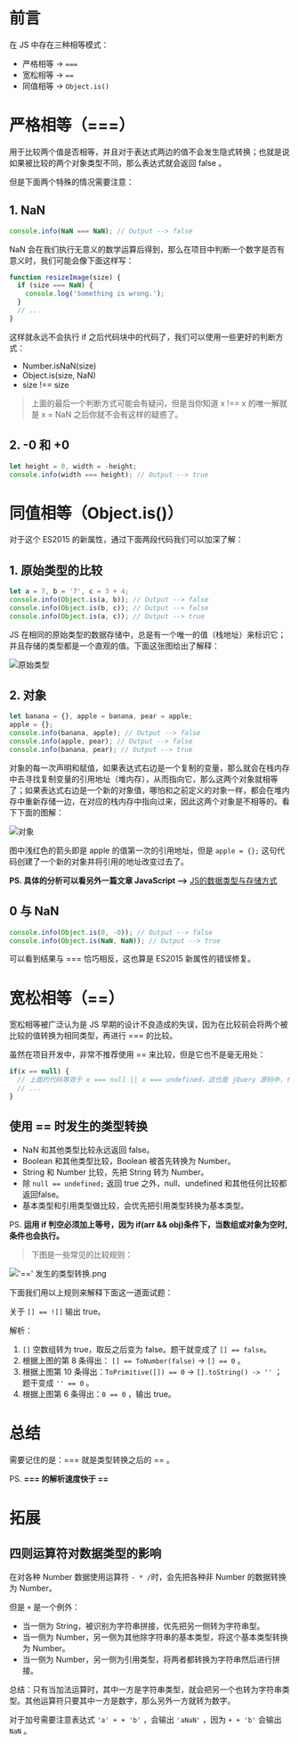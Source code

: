 # 前言

在 JS 中存在三种相等模式：

- 严格相等 -> `===`
- 宽松相等 -> `==`
- 同值相等 -> `Object.is()`

# 严格相等（===）

用于比较两个值是否相等，并且对于表达式两边的值不会发生隐式转换；也就是说如果被比较的两个对象类型不同，那么表达式就会返回 false 。

但是下面两个特殊的情况需要注意：

## 1. NaN

```js
console.info(NaN === NaN); // Output --> false
```

NaN 会在我们执行无意义的数学运算后得到，那么在项目中判断一个数字是否有意义时，我们可能会像下面这样写：

```js
function resizeImage(size) {
  if (size === NaN) {
    console.log('Something is wrong.');
  }
  // ...
}
```

这样就永远不会执行 if 之后代码块中的代码了，我们可以使用一些更好的判断方式：

- Number.isNaN(size)
- Object.is(size, NaN)
- size !== size

>上面的最后一个判断方式可能会有疑问，但是当你知道 x !== x 的唯一解就是 x = NaN 之后你就不会有这样的疑惑了。

## 2. -0 和 +0

```js
let height = 0, width = -height;
console.info(width === height); // Output --> true
```

# 同值相等（Object.is()）

对于这个 ES2015 的新属性，通过下面两段代码我们可以加深了解：

## 1. 原始类型的比较

```js
let a = 7, b = '7', c = 3 + 4;
console.info(Object.is(a, b)); // Output --> false
console.info(Object.is(b, c)); // Output --> false
console.info(Object.is(a, c)); // Output --> true
```

JS 在相同的原始类型的数据存储中，总是有一个唯一的值（栈地址）来标识它；并且存储的类型都是一个直观的值。下面这张图给出了解释：

![原始类型](https://tva1.sinaimg.cn/large/00831rSTgy1gd30wza5u0j30dq0aeglx.jpg)

## 2. 对象

```js
let banana = {}, apple = banana, pear = apple;
apple = {};
console.info(banana, apple); // Output --> false
console.info(apple, pear); // Output --> false
console.info(banana, pear); // Output --> true
```

对象的每一次声明和赋值，如果表达式右边是一个复制的变量，那么就会在栈内存中去寻找复制变量的引用地址（堆内存），从而指向它，那么这两个对象就相等了；如果表达式右边是一个新的对象值，哪怕和之前定义的对象一样，都会在堆内存中重新存储一边，在对应的栈内存中指向过来，因此这两个对象是不相等的。看下下面的图解：

![对象](https://tva1.sinaimg.cn/large/00831rSTgy1gd31ale5a9j30eq09wq3k.jpg)

图中浅红色的箭头即是 apple 的值第一次的引用地址，但是 `apple = {};` 这句代码创建了一个新的对象并将引用的地址改变过去了。

**PS. 具体的分析可以看另外一篇文章 JavaScript -->** [JS的数据类型与存储方式](https://mywprogram.github.io/2019/04/04/JS%E7%9A%84%E6%95%B0%E6%8D%AE%E7%B1%BB%E5%9E%8B%E4%B8%8E%E5%AD%98%E5%82%A8%E6%96%B9%E5%BC%8F/)

## 0 与 NaN

```js
console.info(Object.is(0, -0)); // Output --> false
console.info(Object.is(NaN, NaN)); // Output --> true
```

可以看到结果与 === 恰巧相反，这也算是 ES2015 新属性的错误修复。

# 宽松相等（==）

宽松相等被广泛认为是 JS 早期的设计不良造成的失误，因为在比较前会将两个被比较的值转换为相同类型，再进行 === 的比较。

虽然在项目开发中，非常不推荐使用 == 来比较，但是它也不是毫无用处：

```js
if(x == null) {
  // 上面的代码等效于 x === null || x === undefined，这也是 jQuery 源码中，代替 === 的一种写法。
  // ...
}
```

## 使用 == 时发生的类型转换

- NaN 和其他类型比较永远返回 false。
- Boolean 和其他类型比较，Boolean 被首先转换为 Number。
- String 和 Number 比较，先把 String 转为 Number。
- 除 `null == undefined;` 返回 true 之外，null、undefined 和其他任何比较都返回false。
- 基本类型和引用类型做比较，会优先把引用类型转换为基本类型。

PS. **运用 if 判空必须加上等号，因为 if(arr && obj)条件下，当数组或对象为空时,条件也会执行。**

>下图是一些常见的比较规则：

!['==' 发生的类型转换.png](http://ww1.sinaimg.cn/large/ecbd3051gy1g6kz4szy22j20nc0fx7fp.jpg)

下面我们用以上规则来解释下面这一道面试题：

关于 `[] == ![]` 输出 true。

解析：

1. `[]` 空数组转为 true，取反之后变为 false。题干就变成了 `[] == false`。
2. 根据上图的第 8 条得出： `[] == ToNumber(false)` -> `[] == 0` 。
3. 根据上图第 10 条得出：`ToPrimitive([]) == 0` -> `[].toString() -> ''` ；题干变成 `'' == 0` 。
4. 根据上图第 6 条得出：`0 == 0` ，输出 true。

# 总结

需要记住的是：=== 就是类型转换之后的 == 。

PS. **=== 的解析速度快于 ==**

# 拓展

## 四则运算符对数据类型的影响

在对各种 Number 数据使用运算符 `- * /`时，会先把各种非 Number 的数据转换为 Number。

但是 `+` 是一个例外：

- 当一侧为 String，被识别为字符串拼接，优先把另一侧转为字符串型。
- 当一侧为 Number，另一侧为其他除字符串的基本类型，将这个基本类型转换为 Number。
- 当一侧为 Number，另一侧为引用类型，将两者都转换为字符串然后进行拼接。

总结：只有当加法运算时，其中一方是字符串类型，就会把另一个也转为字符串类型。其他运算符只要其中一方是数字，那么另外一方就转为数字。

对于加号需要注意表达式 `'a' + + 'b'` ，会输出 `'aNaN'` ，因为 `+ + 'b'` 会输出 `NaN` 。
